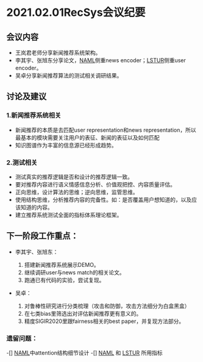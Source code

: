 # 2021.02.01RecSys会议纪要

## 会议内容
- 王岚君老师分享新闻推荐系统架构。
- 李其宇、张旭东分享论文，[NAML](https://arxiv.org/pdf/1907.05576.pdf)侧重news encoder；[LSTUR](https://www.aclweb.org/anthology/P19-1033.pdf)侧重user encoder。
- 吴卓分享新闻推荐算法的测试相关调研结果。

## 讨论及建议
### 1.新闻推荐系统相关
- 新闻推荐的本质是去匹配user representation和news representation，所以最基本的模块需要关注用户的表征、新闻的表征以及如何匹配
- 知识图谱作为丰富的信息源已经形成趋势。

### 2.测试相关
- 测试真实的推荐逻辑是否和设计的推荐逻辑一致。
- 要对推荐内容进行语义情感信息分析、价值观把控、内容质量评估。
- 正向思维，设计算法的思维；逆向思维，监管思维。
- 使用结构思维，分析推荐内容的完备性。如：是否覆盖用户想知道的，以及应该知道的内容。
- 建立推荐系统测试全面的指标体系理论框架。

## 下一阶段工作重点：
- 李其宇、张旭东：
    1. 搭建新闻推荐系统展示DEMO。
    2. 继续调研user与news match的相关论文。
    3. 跑通已有代码的实验，尝试复现。

- 吴卓：
    1. 对鲁棒性研究进行分类梳理（攻击和防御，攻击方法细分为白盒黑盒）
    2. 在七类bias里筛选出对评估新闻推荐更有意义的。
    3. 精度SIGIR2020里跟fairness相关的best paper，并复现方法部分。
### 遗留问题：
-[] [NAML](https://arxiv.org/pdf/1907.05576.pdf)中attention结构细节设计
-[] [NAML](https://arxiv.org/pdf/1907.05576.pdf) 和 [LSTUR](https://www.aclweb.org/anthology/P19-1033.pdf) 所用指标
